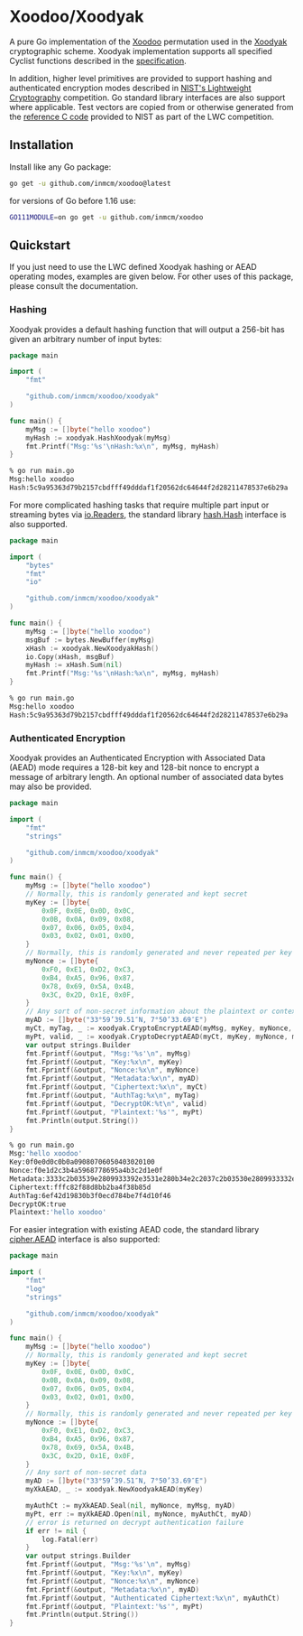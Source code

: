 # Xoodoo/Xoodyak
A pure Go implementation of the [Xoodoo](https://keccak.team/xoodoo.html) permutation used in the [Xoodyak](https://keccak.team/xoodyak.html) cryptographic scheme. Xoodyak implementation supports all specified Cyclist functions described in the [specification](https://csrc.nist.gov/CSRC/media/Projects/lightweight-cryptography/documents/finalist-round/updated-spec-doc/xoodyak-spec-final.pdf). 

In addition, higher level primitives are provided to support hashing and authenticated encryption modes described in [NIST's Lightweight Cryptography](https://csrc.nist.gov/Projects/lightweight-cryptography/finalists) competition. Go standard library interfaces are also support where applicable. Test vectors are copied from or otherwise generated from the [reference C code](https://csrc.nist.gov/CSRC/media/Projects/lightweight-cryptography/documents/finalist-round/updated-submissions/xoodyak.zip) provided to NIST as part of the
LWC competition.


## Installation
Install like any Go package:
```bash
go get -u github.com/inmcm/xoodoo@latest
```
for versions of Go before 1.16 use:
```bash
GO111MODULE=on go get -u github.com/inmcm/xoodoo
```

## Quickstart
If you just need to use the LWC defined Xoodyak hashing or AEAD operating modes, examples are given below. For other uses of this package, please consult the documentation.

### Hashing
Xoodyak provides a default hashing function that will output a 256-bit has given an arbitrary number of input bytes:
```go
package main

import (
	"fmt"

	"github.com/inmcm/xoodoo/xoodyak"
)

func main() {
	myMsg := []byte("hello xoodoo")
	myHash := xoodyak.HashXoodyak(myMsg)
	fmt.Printf("Msg:'%s'\nHash:%x\n", myMsg, myHash)
}
```
```sh
% go run main.go
Msg:hello xoodoo
Hash:5c9a95363d79b2157cbdfff49dddaf1f20562dc64644f2d28211478537e6b29a
```
For more complicated hashing tasks that require multiple part input or streaming bytes via [io.Readers](https://pkg.go.dev/io#Reader), the standard library [hash.Hash](https://pkg.go.dev/hash#Hash) interface is also supported.
```go
package main

import (
	"bytes"
	"fmt"
	"io"

	"github.com/inmcm/xoodoo/xoodyak"
)

func main() {
	myMsg := []byte("hello xoodoo")
	msgBuf := bytes.NewBuffer(myMsg)
	xHash := xoodyak.NewXoodyakHash()
	io.Copy(xHash, msgBuf)
	myHash := xHash.Sum(nil)
	fmt.Printf("Msg:'%s'\nHash:%x\n", myMsg, myHash)
}
```
```sh
% go run main.go   
Msg:hello xoodoo
Hash:5c9a95363d79b2157cbdfff49dddaf1f20562dc64644f2d28211478537e6b29a
```
### Authenticated Encryption
Xoodyak provides an Authenticated Encryption with Associated Data (AEAD) mode requires a 128-bit key and 128-bit nonce to encrypt a message of arbitrary length. An optional number of associated data bytes may also be provided.
```go
package main

import (
	"fmt"
	"strings"

	"github.com/inmcm/xoodoo/xoodyak"
)

func main() {
	myMsg := []byte("hello xoodoo")
	// Normally, this is randomly generated and kept secret
	myKey := []byte{
		0x0F, 0x0E, 0x0D, 0x0C,
		0x0B, 0x0A, 0x09, 0x08,
		0x07, 0x06, 0x05, 0x04,
		0x03, 0x02, 0x01, 0x00,
	}
	// Normally, this is randomly generated and never repeated per key
	myNonce := []byte{
		0xF0, 0xE1, 0xD2, 0xC3,
		0xB4, 0xA5, 0x96, 0x87,
		0x78, 0x69, 0x5A, 0x4B,
		0x3C, 0x2D, 0x1E, 0x0F,
	}
	// Any sort of non-secret information about the plaintext or context of encryption
	myAD := []byte("33°59’39.51″N, 7°50’33.69″E")
	myCt, myTag, _ := xoodyak.CryptoEncryptAEAD(myMsg, myKey, myNonce, myAD)
	myPt, valid, _ := xoodyak.CryptoDecryptAEAD(myCt, myKey, myNonce, myAD, myTag)
	var output strings.Builder
	fmt.Fprintf(&output, "Msg:'%s'\n", myMsg)
	fmt.Fprintf(&output, "Key:%x\n", myKey)
	fmt.Fprintf(&output, "Nonce:%x\n", myNonce)
	fmt.Fprintf(&output, "Metadata:%x\n", myAD)
	fmt.Fprintf(&output, "Ciphertext:%x\n", myCt)
	fmt.Fprintf(&output, "AuthTag:%x\n", myTag)
	fmt.Fprintf(&output, "DecryptOK:%t\n", valid)
	fmt.Fprintf(&output, "Plaintext:'%s'", myPt)
	fmt.Println(output.String())
}
```
```sh
% go run main.go
Msg:'hello xoodoo'
Key:0f0e0d0c0b0a09080706050403020100
Nonce:f0e1d2c3b4a5968778695a4b3c2d1e0f
Metadata:3333c2b03539e2809933392e3531e280b34e2c2037c2b03530e2809933332e3639e280b345
Ciphertext:fffc82f88d8bb2ba4f38b85d
AuthTag:6ef42d19830b3f0ecd784be7f4d10f46
DecryptOK:true
Plaintext:'hello xoodoo'
```
For easier integration with existing AEAD code, the standard library [cipher.AEAD](https://pkg.go.dev/crypto/cipher#AEAD) interface is also supported:
```go
package main

import (
	"fmt"
	"log"
	"strings"

	"github.com/inmcm/xoodoo/xoodyak"
)

func main() {
	myMsg := []byte("hello xoodoo")
	// Normally, this is randomly generated and kept secret
	myKey := []byte{
		0x0F, 0x0E, 0x0D, 0x0C,
		0x0B, 0x0A, 0x09, 0x08,
		0x07, 0x06, 0x05, 0x04,
		0x03, 0x02, 0x01, 0x00,
	}
	// Normally, this is randomly generated and never repeated per key
	myNonce := []byte{
		0xF0, 0xE1, 0xD2, 0xC3,
		0xB4, 0xA5, 0x96, 0x87,
		0x78, 0x69, 0x5A, 0x4B,
		0x3C, 0x2D, 0x1E, 0x0F,
	}
	// Any sort of non-secret data
	myAD := []byte("33°59’39.51″N, 7°50’33.69″E")
	myXkAEAD, _ := xoodyak.NewXoodyakAEAD(myKey)

	myAuthCt := myXkAEAD.Seal(nil, myNonce, myMsg, myAD)
	myPt, err := myXkAEAD.Open(nil, myNonce, myAuthCt, myAD)
	// error is returned on decrypt authentication failure
	if err != nil {
		log.Fatal(err)
	}
	var output strings.Builder
	fmt.Fprintf(&output, "Msg:'%s'\n", myMsg)
	fmt.Fprintf(&output, "Key:%x\n", myKey)
	fmt.Fprintf(&output, "Nonce:%x\n", myNonce)
	fmt.Fprintf(&output, "Metadata:%x\n", myAD)
	fmt.Fprintf(&output, "Authenticated Ciphertext:%x\n", myAuthCt)
	fmt.Fprintf(&output, "Plaintext:'%s'", myPt)
	fmt.Println(output.String())
}
```
